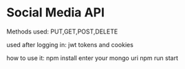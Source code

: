 # Social Media API

Methods used: PUT,GET,POST,DELETE


used after logging in:
  jwt tokens and cookies

how to use it:
npm install
enter your mongo uri
npm run start
